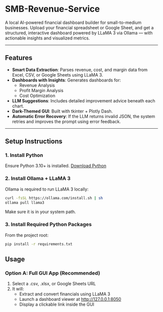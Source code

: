 # SMB-Revenue-Service

A local AI-powered financial dashboard builder for small-to-medium businesses. 
Upload your financial spreadsheet or Google Sheet, and get a structured, interactive dashboard powered by LLaMA 3 via Ollama — with actionable insights and visualized metrics.

---

## Features

- **Smart Data Extraction**: Parses revenue, cost, and margin data from Excel, CSV, or Google Sheets using LLaMA 3.
- **Dashboards with Insights**: Generates dashboards for:
  - Revenue Analysis
  - Profit Margin Analysis
  - Cost Optimization
- **LLM Suggestions**: Includes detailed improvement advice beneath each chart.
- **Dark-Themed GUI**: Built with tkinter + Plotly Dash.
- **Automatic Error Recovery**: If the LLM returns invalid JSON, the system retries and improves the prompt using error feedback.

---

## Setup Instructions

### 1. Install Python

Ensure Python 3.10+ is installed. [Download Python](https://www.python.org/downloads/)

### 2. Install Ollama + LLaMA 3

Ollama is required to run LLaMA 3 locally:

```bash
curl -fsSL https://ollama.com/install.sh | sh
ollama pull llama3
```
Make sure it is in your system path.

### 3. Install Required Python Packages
From the project root:

```bash
pip install -r requirements.txt
```

## Usage

### Option A: Full GUI App (Recommended)
1. Select a .csv, .xlsx, or Google Sheets URL
2. It will:
   - Extract and convert financials using LLaMA 3
   - Launch a dashboard viewer at http://127.0.0.1:8050
   - Display a clickable link inside the GUI
